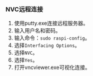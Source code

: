### NVC远程连接
1. 使用putty.exe连接远程服务器。
2. 输入用户名和密码。
3. 输入命令：`sudo raspi-config`。
4. 选择`Interfacing Options`。
5. 选择`NVC`。
6. 选择`Yes`。
7. 打开vncviewer.exe可视化连接。

